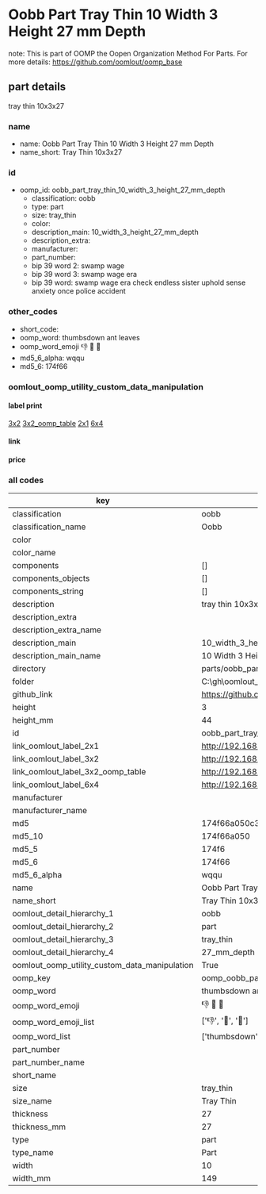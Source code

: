 # Oobb Part Tray Thin 10 Width 3 Height 27 mm Depth  

note: This is part of OOMP the Oopen Organization Method For Parts. For more details: https://github.com/oomlout/oomp_base

##  part details
  



tray thin 10x3x27



### name
* name: Oobb Part Tray Thin 10 Width 3 Height 27 mm Depth
* name_short: Tray Thin 10x3x27 
### id
* oomp_id: oobb_part_tray_thin_10_width_3_height_27_mm_depth
  * classification: oobb
  * type: part
  * size: tray_thin
  * color: 
  * description_main: 10_width_3_height_27_mm_depth
  * description_extra: 
  * manufacturer: 
  * part_number: 
  * bip 39 word 2: swamp wage
  * bip 39 word 3: swamp wage era
  * bip 39 word: swamp wage era check endless sister uphold sense anxiety once police accident

### other_codes
* short_code: 
* oomp_word: thumbsdown ant leaves
* oomp_word_emoji :thumbsdown: :ant: :leaves:
* md5_6_alpha: wqqu
* md5_6: 174f66






### oomlout_oomp_utility_custom_data_manipulation
#### label print
[3x2](http://192.168.1.245:1112/?label=oomp%20wqqu)
[3x2_oomp_table](http://192.168.1.108:1112/?label=oomp%20wqqu)
[2x1](http://192.168.1.242:1112/?label=oomp%20wqqu)
[6x4](http://192.168.1.55:1112/?label=oomp%20wqqu)    

#### link

                              

#### price







### all codes 
| key | value |  
| --- | --- |  
| classification | oobb |  
| classification_name | Oobb |  
| color |  |  
| color_name |  |  
| components | [] |  
| components_objects | [] |  
| components_string | [] |  
| description | tray thin 10x3x27 |  
| description_extra |  |  
| description_extra_name |  |  
| description_main | 10_width_3_height_27_mm_depth |  
| description_main_name | 10 Width 3 Height 27 mm Depth |  
| directory | parts/oobb_part_tray_thin_10_width_3_height_27_mm_depth |  
| folder | C:\gh\oomlout_oobb_version_4_generated_parts\parts\oobb_part_tray_thin_10_width_3_height_27_mm_depth |  
| github_link | https://github.com/oomlout/oomlout_oomp_part_src/tree/main/parts/oobb_part_tray_thin_10_width_3_height_27_mm_depth |  
| height | 3 |  
| height_mm | 44 |  
| id | oobb_part_tray_thin_10_width_3_height_27_mm_depth |  
| link_oomlout_label_2x1 | http://192.168.1.242:1112/?label=oomp%20wqqu |  
| link_oomlout_label_3x2 | http://192.168.1.245:1112/?label=oomp%20wqqu |  
| link_oomlout_label_3x2_oomp_table | http://192.168.1.108:1112/?label=oomp%20wqqu |  
| link_oomlout_label_6x4 | http://192.168.1.55:1112/?label=oomp%20wqqu |  
| manufacturer |  |  
| manufacturer_name |  |  
| md5 | 174f66a050c3dddb2624d27098bd8ed9 |  
| md5_10 | 174f66a050 |  
| md5_5 | 174f6 |  
| md5_6 | 174f66 |  
| md5_6_alpha | wqqu |  
| name | Oobb Part Tray Thin 10 Width 3 Height 27 mm Depth |  
| name_short | Tray Thin 10x3x27  |  
| oomlout_detail_hierarchy_1 | oobb |  
| oomlout_detail_hierarchy_2 | part |  
| oomlout_detail_hierarchy_3 | tray_thin |  
| oomlout_detail_hierarchy_4 | 27_mm_depth |  
| oomlout_oomp_utility_custom_data_manipulation | True |  
| oomp_key | oomp_oobb_part_tray_thin_10_width_3_height_27_mm_depth |  
| oomp_word | thumbsdown ant leaves |  
| oomp_word_emoji | :thumbsdown: :ant: :leaves: |  
| oomp_word_emoji_list | [':thumbsdown:', ':ant:', ':leaves:'] |  
| oomp_word_list | ['thumbsdown', 'ant', 'leaves'] |  
| part_number |  |  
| part_number_name |  |  
| short_name |  |  
| size | tray_thin |  
| size_name | Tray Thin |  
| thickness | 27 |  
| thickness_mm | 27 |  
| type | part |  
| type_name | Part |  
| width | 10 |  
| width_mm | 149 |  
